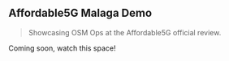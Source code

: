 Affordable5G Malaga Demo
------------------------
> Showcasing OSM Ops at the Affordable5G official review.

Coming soon, watch this space!